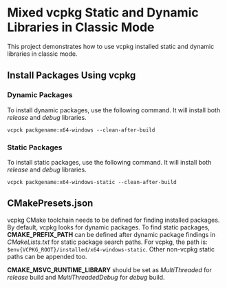 # Mixed vcpkg Static and Dynamic Libraries in Classic Mode

This project demonstrates how to use vcpkg installed static and dynamic libraries in classic mode.

## Install Packages Using vcpkg

### Dynamic Packages

To install dynamic packages, use the following command. It will install both *release* and *debug*
libraries.

`vcpck packgename:x64-windows --clean-after-build`


### Static Packages

To install static packages, use the following command. It will install both *release* and *debug*
libraries.

`vcpck packgename:x64-windows-static --clean-after-build`


## CMakePresets.json

vcpkg CMake toolchain needs to be defined for finding installed packages. By default, vcpkg looks
for dynamic packages. To find static packages, **CMAKE_PREFIX_PATH** can be defined after dynamic
package findings in *CMakeLists.txt* for static package search paths. For vcpkg, the path is:
`$env{VCPKG_ROOT}/installed/x64-windows-static`. Other non-vcpkg static paths can be appended too.

**CMAKE_MSVC_RUNTIME_LIBRARY** should be set as *MultiThreaded* for *release* build and
*MultiThreadedDebug* for *debug* build.
